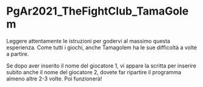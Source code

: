 # PgAr2021_TheFightClub_TamaGolem

Leggere attentamente le istruzioni per godervi al massimo questa esperienza.
Come tutti i giochi, anche Tamagolem ha le sue difficoltà a volte a partire.

Se dopo aver inserito il nome del giocatore 1, vi appare la scritta per inserire subito anche il nome del giocatore 2, dovete far ripartire il programma almeno altre 2-3 volte. Poi funzionerà!
